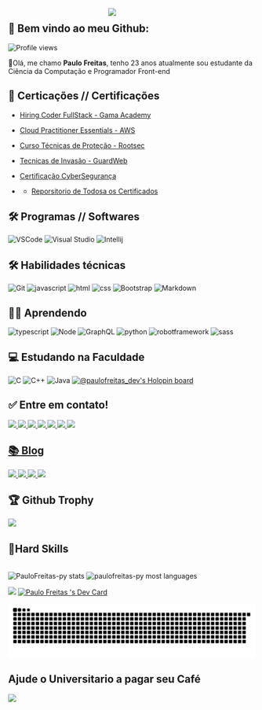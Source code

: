 <img align='right' src="https://paulofreitasdev.files.wordpress.com/2021/04/anyconv.com__img1.png" width="300">

## 🚀 Bem vindo ao meu Github: 
<p align="left"> <img src="https://komarev.com/ghpvc/?username=paulofreitas-py&color=red" alt="Profile views" /> </p>

👋Olá, me chamo **Paulo Freitas**, tenho 23 anos atualmente sou estudante da Ciência da Computação e Programador Front-end

## 📜 Certicações // Certificações 
- [Hiring Coder FullStack - Gama Academy](https://github.com/paulofreitas-py/Certificados/blob/main/Hiring%20Coders%20-%20Fullstack.pdf)
- [Cloud Practitioner Essentials - AWS ](https://github.com/paulofreitas-py/Certificados/blob/main/AWS%20Cloud%20Practitioner%20Essentials%20.pdf)
- [Curso Técnicas de Proteção - Rootsec](https://github.com/paulofreitas-py/Certificados/blob/main/Rootsec%20Curso%20T%C3%A9cnicas%20de%20Prote%C3%A7%C3%A3o.png)
- [Tecnicas de Invasão - GuardWeb](https://github.com/paulofreitas-py/Certificados/blob/main/Tecnicas%20de%20Invas%C3%A3o%20GuardWeb.png)
- [Certificação CyberSegurança]()

-  - [Reporsitorio de Todosa os Certificados](https://github.com/paulofreitas-py/Certificados)

## 🛠 Programas // Softwares
![VSCode](https://img.shields.io/badge/Visual_Studio_Code-0078D4?style=for-the-badge&logo=visual%20studio%20code&logoColor=white)
![Visual Studio](https://img.shields.io/badge/Visual_Studio-651fff?style=for-the-badge&logo=visual%20studio%20code&logoColor=white)
![Intellij](https://img.shields.io/badge/Blender%203D-FF8800?style=for-the-badge&logo=blender&logoColor=white)


## 🛠 Habilidades técnicas
![Git](https://img.shields.io/badge/git%20-%23F05556.svg?&style=for-the-badge&logo=git&logoColor=white)
![javascript](https://img.shields.io/badge/JavaScript-323330?style=for-the-badge&logo=javascript&logoColor=F7DF1E)
![html](https://img.shields.io/badge/HTML5-E34F26?style=for-the-badge&logo=html5&logoColor=white)
![css](https://img.shields.io/badge/CSS3-1572B6?style=for-the-badge&logo=css3&logoColor=white)
![Bootstrap](https://img.shields.io/badge/Bootstrap-651fff?style=for-the-badge&logo=bootstrap&logoColor=white)
![Markdown](https://img.shields.io/badge/Markdown-000000?style=for-the-badge&logo=markdown&logoColor=white)
![]() 
##  👨‍💻 Aprendendo
![typescript](https://img.shields.io/badge/TypeScript-007ACC?style=for-the-badge&logo=typescript&logoColor=white)
![Node](https://img.shields.io/badge/node.js-007ACC?style=for-the-badge&logo=node.js&logoColor=white)
![GraphQL](https://img.shields.io/badge/GraphQl-E10098?style=for-the-badge&logo=graphql&logoColor=white)
![python](https://img.shields.io/badge/python%20-%2314354C.svg?&style=for-the-badge&logo=python&logoColor=white)
![robotframework](https://img.shields.io/badge/Robot%20Framework-9500ae?style=for-the-badge&logo=robot-framework&logoColor=white)
![sass](https://img.shields.io/badge/Sass-CC6699?style=for-the-badge&logo=sass&logoColor=white)
## 💻 Estudando na Faculdade
![C](https://img.shields.io/badge/C%20-%2314354C.svg?&style=for-the-badge&logo=C&logoColor=white)
![C++](https://img.shields.io/badge/c++%20-%2300599C.svg?&style=for-the-badge&logo=c%2B%2B&ogoColor=white)
![Java](https://img.shields.io/badge/Java%20-FF8800.svg?&style=for-the-badge&logo=Java&logoColor=white)
[![@paulofreitas_dev's Holopin board](https://holopin.io/api/user/board?user=paulofreitas_dev)](https://holopin.io/@paulofreitas_dev)

## ✅ Entre em contato!
<p align="left">
  <a href="https://www.linkedin.com/in/paulofreitas-py/">
    <img src="https://img.shields.io/badge/LinkedIn-0077B5?style=for-the-badge&logo=linkedin&logoColor=white"/>
  </a>
  <a href="https://github.com/paulofreitas-py">
    <img src="https://img.shields.io/badge/GitHub-100000?style=for-the-badge&logo=github&logoColor=white"/>
  </a>
  <a href="https://www.twitch.tv/paulofreitas_py">
    <img src="https://img.shields.io/badge/Twitch-A901DB?style=for-the-badge&logo=twitch&logoColor=white"/>
  </a>
  <a href="https://www.instagram.com/paulofreitas.py/">
    <img src="https://img.shields.io/badge/Instagram-FF0080?style=for-the-badge&logo=instagram&logoColor=white"/>
  </a>
  <a href="#">
    <img src="https://img.shields.io/badge/Discord-642EFE?style=for-the-badge&logo=discord&logoColor=white"/>
  </a>
  <a href="https://www.youtube.com/channel/UCOcAap9EbzrMZnx3XTnP6wQ">
    <img src="https://img.shields.io/badge/Youtube-FF0000?style=for-the-badge&logo=youtube&logoColor=white"/>
  </a>
	<a href="https://t.me/paulofreitas_py">
    <img src="https://img.shields.io/badge/Telegram-084B8A?style=for-the-badge&logo=telegram&logoColor=white"/>

## 📚 Blog
<p align="left">
 <a href="https://paulofreitas-py.pingback.com/">
    <img src="https://img.shields.io/badge/pingback-e8eaf6?style=for-the-badge&logo=pingback&logoColor=white"/>
  </a>
  <a href="https://medium.com/@paulofreitas.py">
    <img src="https://img.shields.io/badge/Medium-12100E?style=for-the-badge&logo=medium&logoColor=white"/>
  </a>
  <a href="https://dev.to/paulofreitas_py">
    <img src="https://img.shields.io/badge/dev.to-0A0A0A?style=for-the-badge&logo=dev.to&logoColor=white"/>
  </a>	
  <a href="https://www.instagram.com/paulofreitas.py/">
    <img src="https://img.shields.io/badge/Instagram-E4405F?style=for-the-badge&logo=instagram&logoColor=white"/>
  </a>		
</p>

## 🏆 Github Trophy
<p align="left">
  <img src="https://github-profile-trophy.vercel.app/?username=paulofreitas-py&theme=darkhub"/>

## 🤟Hard Skills 
<p align="left">
  <br>
    <img width="450em" src="https://github-readme-stats.vercel.app/api?username=paulofreitas-py&theme=synthwave&bg_color=0D1117&title_color=3DDC84&icon_color=3DDC84&show_icons=true&hide_border=true" alt="PauloFreitas-py stats" />
    <img width="450em" src="https://github-readme-stats.vercel.app/api/top-langs/?username=paulofreitas-py&theme=synthwave&bg_color=0D1117&title_color=3DDC84&icon_color=3DDC84&show_icons=true&hide_border=true&layout=compact" alt="paulofreitas-py most languages"/>
  <br>
<p align="left">
<img src="https://github-readme-stats.vercel.app/api/wakatime?username=paulofreitasdev&layout=compact"/>  
<a href="https://app.daily.dev/paulofreitas_py"><img src="https://api.daily.dev/devcards/7e2dc53f4020473083e9389c5d35d5f5.png?r=plt" width="200" alt="Paulo Freitas 's Dev Card"/></a> 

 ![Snake animation](https://github.com/paulofreitas-py/paulofreitas-py/blob/output/github-contribution-grid-snake.svg)

## Ajude o Universitario a pagar seu Café
<a href="https://www.buymeacoffee.com/paulofreitas.py"><img src="https://img.buymeacoffee.com/button-api/?text=Buy me a coffee&emoji=&slug=paulofreitas.py&button_colour=FFDD00&font_colour=000000&font_family=Cookie&outline_colour=000000&coffee_colour=ffffff"></a>
